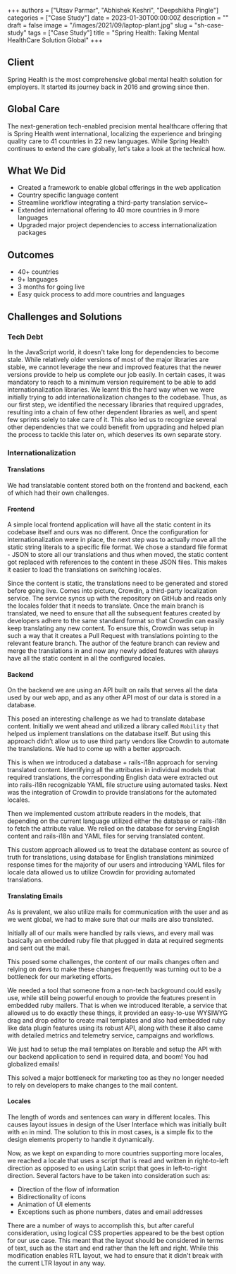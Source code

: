 +++
authors = ["Utsav Parmar", "Abhishek Keshri", "Deepshikha Pingle"]
categories = ["Case Study"]
date = 2023-01-30T00:00:00Z
description = ""
draft = false
image = "/images/2021/09/laptop-plant.jpg"
slug = "sh-case-study"
tags = ["Case Study"]
title = "Spring Health: Taking Mental HealthCare Solution Global"
+++

## Client

Spring Health is the most comprehensive global mental health solution for employers. It started its journey back in 2016 and growing since then.

## Global Care

The next-generation tech-enabled precision mental healthcare offering that is Spring Health went international, localizing the experience and bringing quality care to 41 countries in 22 new languages. While Spring Health continues to extend the care globally, let's take a look at the technical how.

## What We Did

- Created a framework to enable global offerings in the web application
- Country specific language content
- Streamline workflow integrating a third-party translation service~
- Extended international offering to 40 more countries in 9 more languages
- Upgraded major project dependencies to access internationalization packages

## Outcomes

- 40+ countries
- 9+ languages
- 3 months for going live
- Easy quick process to add more countries and languages

## Challenges and Solutions

### Tech Debt

In the JavaScript world, it doesn't take long for dependencies to become stale. While relatively older versions of most of the major libraries are stable, we cannot leverage the new and improved features that the newer versions provide to help us complete our job easily. In certain cases, it was mandatory to reach to a minimum version requirement to be able to add internationalization libraries.  We learnt this the hard way when we were initially trying to add internationalization changes to the codebase. Thus, as our first step, we identified the necessary libraries that required upgrades, resulting into a chain of few other dependent libraries as well, and spent few sprints solely to take care of it. This also led us to recognize several other dependencies that we could benefit from upgrading and helped plan the process to tackle this later on, which deserves its own separate story.

### Internationalization

#### Translations

We had translatable content stored both on the frontend and backend, each of which had their own challenges.

#### Frontend

A simple local frontend application will have all the static content in its codebase itself and ours was no different. Once the configuration for internationalization were in place, the next step was to actually move all the static string literals to a specific file format. We chose a standard file format - JSON to store all our translations and thus when moved, the static content got replaced with references to the content in these JSON files. This makes it easier to load the translations on switching locales.

Since the content is static, the translations need to be generated and stored before going live. Comes into picture, Crowdin, a third-party localization service. The service syncs up with the repository on GitHub and reads only the locales folder that it needs to translate. Once the main branch is translated, we need to ensure that all the subsequent features created by developers adhere to the same standard format so that Crowdin can easily keep translating any new content. To ensure this, Crowdin was setup in such a way that it creates a Pull Request with translations pointing to the relevant feature branch. The author of the feature branch can review and merge the translations in and now any newly added features with always have all the static content in all the configured locales.

#### Backend

On the backend we are using an API built on rails that serves all the data used by our web app, and as any other API most of our data is stored in a database.

This posed an interesting challenge as we had to translate database content. Initially we went ahead and utilized a library called `Mobility` that helped us implement translations on the database itself. But using this approach didn’t allow us to use third party vendors like Crowdin to automate the translations. We had to come up with a better approach.

This is when we introduced a database + rails-i18n approach for serving translated content. Identifying all the attributes in individual models that required translations, the corresponding English data were extracted out into rails-i18n recognizable YAML file structure using automated tasks. Next was the integration of Crowdin to provide translations for the automated locales.

Then we implemented custom attribute readers in the models, that depending on the current language utilized either the database or rails-i18n to fetch the attribute value. We relied on the database for serving English content and rails-i18n and YAML files for serving translated content.

This custom approach allowed us to treat the database content as source of truth for translations, using database for English translations minimized response times for the majority of our users and introducing YAML files for locale data allowed us to utilize Crowdin for providing automated translations.

#### Translating Emails

As is prevalent, we also utilize mails for communication with the user and as we went global, we had to make sure that our mails are also translated.

Initially all of our mails were handled by rails views, and every mail was basically an embedded ruby file that plugged in data at required segments and sent out the mail.

This posed some challenges, the content of our mails changes often and relying on devs to make these changes frequently was turning out to be a bottleneck for our marketing efforts.

We needed a tool that someone from a non-tech background could easily use, while still being powerful enough to provide the features present in embedded ruby mailers. That is when we introduced Iterable, a service that allowed us to do exactly these things, it provided an easy-to-use WYSIWYG drag and drop editor to create mail templates and also had embedded ruby like data plugin features using its robust API, along with these it also came with detailed metrics and telemetry service, campaigns and workflows.

We just had to setup the mail templates on Iterable and setup the API with our backend application to send in required data, and boom! You had globalized emails!

This solved a major bottleneck for marketing too as they no longer needed to rely on developers to make changes to the mail content.

#### Locales

The length of words and sentences can wary in different locales. This causes layout issues in design of the User Interface which was initially built with `en` in mind. The solution to this in most cases, is a simple fix to the design elements property to handle it dynamically.

Now, as we kept on expanding to more countries supporting more locales, we reached a locale that uses a script that is read and written in right-to-left direction as opposed to `en` using Latin script that goes in left-to-right direction. Several factors have to be taken into consideration such as:

- Direction of the flow of information
- Bidirectionality of icons
- Animation of UI elements
- Exceptions such as phone numbers, dates and email addresses

There are a number of ways to accomplish this, but after careful consideration, using logical CSS properties appeared to be the best option for our use case.  This meant that the layout should be considered in terms of text, such as the start and end rather than the left and right. While this modification enables RTL layout, we had to ensure that it didn't break with the current LTR layout in any way.
